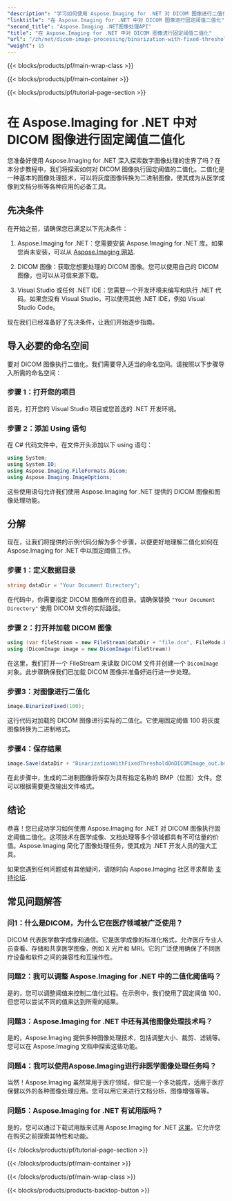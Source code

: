 ```yaml
---
"description": "学习如何使用 Aspose.Imaging for .NET 对 DICOM 图像进行二值化。包含代码示例的分步指南。"
"linktitle": "在 Aspose.Imaging for .NET 中对 DICOM 图像进行固定阈值二值化"
"second_title": "Aspose.Imaging .NET图像处理API"
"title": "在 Aspose.Imaging for .NET 中对 DICOM 图像进行固定阈值二值化"
"url": "/zh/net/dicom-image-processing/binarization-with-fixed-threshold-on-dicom-image/"
"weight": 15
---
```


{{< blocks/products/pf/main-wrap-class >}}

{{< blocks/products/pf/main-container >}}

{{< blocks/products/pf/tutorial-page-section >}}

# 在 Aspose.Imaging for .NET 中对 DICOM 图像进行固定阈值二值化

您准备好使用 Aspose.Imaging for .NET 深入探索数字图像处理的世界了吗？在本分步教程中，我们将探索如何对 DICOM 图像执行固定阈值的二值化。二值化是一种基本的图像处理技术，可以将灰度图像转换为二进制图像，使其成为从医学成像到文档分析等各种应用的必备工具。

## 先决条件

在开始之前，请确保您已满足以下先决条件：

1. Aspose.Imaging for .NET：您需要安装 Aspose.Imaging for .NET 库。如果您尚未安装，可以从 [Aspose.Imaging 网站](https://releases。aspose.com/imaging/net/).

2. DICOM 图像：获取您想要处理的 DICOM 图像。您可以使用自己的 DICOM 图像，也可以从可信来源下载。

3. Visual Studio 或任何 .NET IDE：您需要一个开发环境来编写和执行 .NET 代码。如果您没有 Visual Studio，可以使用其他 .NET IDE，例如 Visual Studio Code。

现在我们已经准备好了先决条件，让我们开始逐步指南。

## 导入必要的命名空间

要对 DICOM 图像执行二值化，我们需要导入适当的命名空间。请按照以下步骤导入所需的命名空间：

### 步骤 1：打开您的项目

首先，打开您的 Visual Studio 项目或您首选的 .NET 开发环境。

### 步骤 2：添加 Using 语句

在 C# 代码文件中，在文件开头添加以下 using 语句：

```csharp
using System;
using System.IO;
using Aspose.Imaging.FileFormats.Dicom;
using Aspose.Imaging.ImageOptions;
```

这些使用语句允许我们使用 Aspose.Imaging for .NET 提供的 DICOM 图像和图像处理功能。

## 分解

现在，让我们将提供的示例代码分解为多个步骤，以便更好地理解二值化如何在 Aspose.Imaging for .NET 中以固定阈值工作。

### 步骤 1：定义数据目录

```csharp
string dataDir = "Your Document Directory";
```

在代码中，你需要指定 DICOM 图像所在的目录。请确保替换 `"Your Document Directory"` 使用 DICOM 文件的实际路径。

### 步骤 2：打开并加载 DICOM 图像

```csharp
using (var fileStream = new FileStream(dataDir + "file.dcm", FileMode.Open, FileAccess.Read))
using (DicomImage image = new DicomImage(fileStream))
```

在这里，我们打开一个 FileStream 来读取 DICOM 文件并创建一个 `DicomImage` 对象。此步骤确保我们已加载 DICOM 图像并准备好进行进一步处理。

### 步骤3：对图像进行二值化

```csharp
image.BinarizeFixed(100);
```

这行代码对加载的 DICOM 图像进行实际的二值化。它使用固定阈值 100 将灰度图像转换为二进制格式。

### 步骤4：保存结果

```csharp
image.Save(dataDir + "BinarizationWithFixedThresholdOnDICOMImage_out.bmp", new BmpOptions());
```

在此步骤中，生成的二进制图像将保存为具有指定名称的 BMP（位图）文件。您可以根据需要更改输出文件格式。

## 结论

恭喜！您已成功学习如何使用 Aspose.Imaging for .NET 对 DICOM 图像执行固定阈值二值化。这项技术在医学成像、文档处理等多个领域都具有不可估量的价值。Aspose.Imaging 简化了图像处理任务，使其成为 .NET 开发人员的强大工具。

如果您遇到任何问题或有其他疑问，请随时向 Aspose.Imaging 社区寻求帮助 [支持论坛](https://forum。aspose.com/).

## 常见问题解答

### 问1：什么是DICOM，为什么它在医疗领域被广泛使用？

DICOM 代表医学数字成像和通信。它是医学成像的标准化格式，允许医疗专业人员查看、存储和共享医学图像，例如 X 光片和 MRI。它的广泛使用确保了不同医疗设备和软件之间的兼容性和互操作性。

### 问题2：我可以调整 Aspose.Imaging for .NET 中的二值化阈值吗？

是的，您可以调整阈值来控制二值化过程。在示例中，我们使用了固定阈值 100，但您可以尝试不同的值来达到所需的结果。

### 问题3：Aspose.Imaging for .NET 中还有其他图像处理技术吗？

是的，Aspose.Imaging 提供多种图像处理技术，包括调整大小、裁剪、滤镜等。您可以在 Aspose.Imaging 文档中探索这些功能。

### 问题4：我可以使用Aspose.Imaging进行非医学图像处理任务吗？

当然！Aspose.Imaging 虽然常用于医疗领域，但它是一个多功能库，适用于医疗保健以外的各种图像处理应用。您可以用它来进行文档分析、图像增强等等。

### 问题5：Aspose.Imaging for .NET 有试用版吗？

是的，您可以通过下载试用版来试用 Aspose.Imaging for .NET [这里](https://releases.aspose.com/)。它允许您在购买之前探索其特性和功能。


{{< /blocks/products/pf/tutorial-page-section >}}

{{< /blocks/products/pf/main-container >}}

{{< /blocks/products/pf/main-wrap-class >}}

{{< blocks/products/products-backtop-button >}}